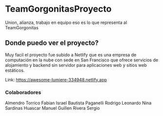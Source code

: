 # TeamGorgonitasProyecto
Union, alianza, trabajo en equipo eso es lo que representa al TeamGorgonitas 
## Donde puedo ver el proyecto?
Muy facil el proyecto fue subido a Netlify que es una empresa de computación en la nube con sede en San Francisco 
que ofrece servicios de alojamiento y backend sin servidor para aplicaciones web y sitios web estáticos.

Link: https://awesome-lumiere-334948.netlify.app
### Colaboradores
Almendro Torrico Fabian Israel
Bautista Paganelli Rodrigo Leonardo
Nina Sardinas Huascar Manuel
Guillen Rivera Sergio
